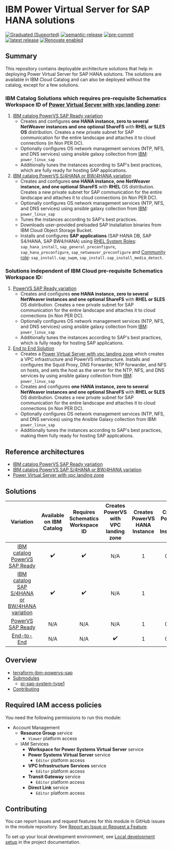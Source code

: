 <!-- BEGIN MODULE HOOK -->

# IBM Power Virtual Server for SAP HANA solutions

<!-- UPDATE BADGE: Update the link for the badge below-->
[![Graduated (Supported)](https://img.shields.io/badge/status-Graduated%20(Supported)-brightgreen?style=plastic)](https://terraform-ibm-modules.github.io/documentation/#/badge-status)
[![semantic-release](https://img.shields.io/badge/%20%20%F0%9F%93%A6%F0%9F%9A%80-semantic--release-e10079.svg)](https://github.com/semantic-release/semantic-release)
[![pre-commit](https://img.shields.io/badge/pre--commit-enabled-brightgreen?logo=pre-commit&logoColor=white)](https://github.com/pre-commit/pre-commit)
[![latest release](https://img.shields.io/github/v/release/terraform-ibm-modules/terraform-ibm-powervs-sap?logo=GitHub&sort=semver)](https://github.com/terraform-ibm-modules/terraform-ibm-powervs-sap/releases/latest)
[![Renovate enabled](https://img.shields.io/badge/renovate-enabled-brightgreen.svg)](https://renovatebot.com/)

## Summary
This repository contains deployable architecture solutions that help in deploying Power Virtual Server for SAP HANA solutions. The solutions are available in IBM Cloud Catalog and can also be deployed without the catalog, except for a few solutions.

### IBM Catalog Solutions which **requires pre-requisite Schematics Workspace ID** of [Power Virtual Server with vpc landing zone](https://cloud.ibm.com/catalog/architecture/deploy-arch-ibm-pvs-inf-2dd486c7-b317-4aaa-907b-42671485ad96-global?):
1. [IBM catalog PowerVS SAP Ready variation](https://github.com/terraform-ibm-modules/terraform-ibm-powervs-sap/tree/main/solutions/ibm-catalog/sap-ready-to-go)
    - Creates and configures **one HANA instance, zero to several NetWeaver instances and one optional ShareFS** with **RHEL or SLES OS** distribution. Creates a new private subnet for SAP communication for the entire landscape and attaches it to cloud connections (in Non PER DC).
    - Optionally configures OS network management services (NTP, NFS, and DNS services) using ansible galaxy collection from [IBM](https://galaxy.ansible.com/ui/repo/published/ibm/power_linux_sap/): `power_linux_sap`
    - Additionally tunes the instances according to SAP's best practices, which are fully ready for hosting SAP applications.
2. [IBM catalog PowerVS S/4HANA or BW/4HANA variation](https://github.com/terraform-ibm-modules/terraform-ibm-powervs-sap/tree/main/solutions/ibm-catalog/sap-s4hana-bw4hana)
    - Creates and configures **one HANA instance, one NetWeaver instance, and one optional ShareFS** with **RHEL** OS distribution. Creates a new private subnet for SAP communication for the entire landscape and attaches it to cloud connections (in Non PER DC).
    - Optionally configures OS network management services (NTP, NFS, and DNS services) using ansible galaxy collection from [IBM](https://galaxy.ansible.com/ui/repo/published/ibm/power_linux_sap/): `power_linux_sap`
    - Tunes the instances according to SAP's best practices.
    - Downloads user-provided preloaded SAP Installation binaries from IBM Cloud Object Storage Bucket.
    - Installs and configures **SAP applications** (SAP HANA DB, SAP S4/HANA, SAP BW4/HANA) using [RHEL System Roles](https://access.redhat.com/articles/4488731): `sap_hana_install`, `sap_general_preconfigure`, `sap_hana_preconfigure`, `sap_netweaver_preconfigure` and [Community role](https://galaxy.ansible.com/ui/repo/published/community/sap_install/): `sap_install.sap_swpm`, `sap_install.sap_install_media_detect`.


### Solutions independent of IBM Cloud pre-requisite Schematics Workspace ID:
1. [PowerVS SAP Ready variation](https://github.com/terraform-ibm-modules/terraform-ibm-powervs-sap/tree/main/solutions/sap-ready-to-go)
   - Creates and configures **one HANA instance, zero to several NetWeaver instances and one optional ShareFS** with **RHEL or SLES** OS distribution. Creates a new private subnet for SAP communication for the entire landscape and attaches it to cloud connections (in Non PER DC).
   - Optionally configures OS network management services (NTP, NFS, and DNS services) using ansible galaxy collection from [IBM](https://galaxy.ansible.com/ui/repo/published/ibm/power_linux_sap/): `power_linux_sap`
   - Additionally tunes the instances according to SAP's best practices, which is fully ready for hosting SAP applications.
2. [End to End Solution](https://github.com/terraform-ibm-modules/terraform-ibm-powervs-sap/tree/main/solutions/e2e)
    - Creates a [Power Virtual Server with vpc landing zone](https://github.com/terraform-ibm-modules/terraform-ibm-powervs-infrastructure/tree/main/modules/powervs-vpc-landing-zone) which creates a VPC infrastructure and PowerVS infrastructure. Installs and configures the Squid Proxy, DNS Forwarder, NTP forwarder, and NFS on hosts, and sets the host as the server for the NTP, NFS, and DNS services by using ansible galaxy collection from [IBM](https://galaxy.ansible.com/ui/repo/published/ibm/power_linux_sap/): `power_linux_sap`
    - Creates and configures **one HANA instance, zero to several NetWeaver instances and one optional ShareFS** with **RHEL or SLES** OS distribution. Creates a new private subnet for SAP communication for the entire landscape and attaches it to cloud connections (in Non PER DC).
    - Optionally configures OS network management services (NTP, NFS, and DNS services) using the Ansible Galaxy collection from IBM: `power_linux_sap`
    - Additionally tunes the instances according to SAP's best practices, making them fully ready for hosting SAP applications.


## Reference architectures
- [IBM catalog PowerVS SAP Ready variation](https://github.com/terraform-ibm-modules/terraform-ibm-powervs-sap/blob/main/reference-architectures/sap-ready-to-go/deploy-arch-ibm-pvs-sap-ready-to-go.svg)
- [IBM catalog PowerVS SAP S/4HANA or BW/4HANA variation](https://github.com/terraform-ibm-modules/terraform-ibm-powervs-sap/blob/main/reference-architectures/sap-s4hana-bw4hana/deploy-arch-ibm-pvs-sap-s4hana-bw4hana.svg)
- [Power Virtual Server with vpc landing zone](https://github.com/terraform-ibm-modules/terraform-ibm-powervs-infrastructure/blob/main/reference-architectures/full-stack/deploy-arch-ibm-pvs-inf-full-stack.svg)


## Solutions
|                                  Variation                                  | Available on IBM Catalog | Requires Schematics Workspace ID | Creates PowerVS with VPC landing zone | Creates PowerVS HANA Instance | Creates PowerVS NW Instances | Performs PowerVS OS Config | Performs PowerVS SAP Tuning | Install SAP software |
|:---------------------------------------------------------------------------:|:------------------------:|:--------------------------------:|:-------------------------------------:|:-----------------------------:|:----------------------------:|:--------------------------:|:---------------------------:|:--------------------:|
| [ IBM catalog PowerVS SAP Ready ]( ./solutions/ibm-catalog/sap-ready-to-go/ ) |    :heavy_check_mark:    |        :heavy_check_mark:        |                  N/A                  |               1               |            0 to N            |     :heavy_check_mark:     |      :heavy_check_mark:     |          N/A         |
| [ IBM catalog SAP S/4HANA or BW/4HANA variation ]( ./solutions/ibm-catalog/sap-s4hana-bw4hana ) |    :heavy_check_mark:    |        :heavy_check_mark:        |                  N/A                  |               1               |            1            |     :heavy_check_mark:     |      :heavy_check_mark:     |          :heavy_check_mark:         |
|             [ PowerVS SAP Ready ]( ./solutions/sap-ready-to-go/ )             |            N/A           |                N/A               |                  N/A                  |               1               |            0 to N            |     :heavy_check_mark:     |      :heavy_check_mark:     |          N/A         |
|                      [ End-to-End ]( ./solutions/e2e/ )                     |            N/A           |                N/A               |           :heavy_check_mark:          |               1               |            0 to N            |     :heavy_check_mark:     |      :heavy_check_mark:     |          N/A         |


<!-- BEGIN OVERVIEW HOOK -->
## Overview
* [terraform-ibm-powervs-sap](#terraform-ibm-powervs-sap)
* [Submodules](./modules)
    * [pi-sap-system-type1](./modules/pi-sap-system-type1)
* [Contributing](#contributing)
<!-- END OVERVIEW HOOK -->


## Required IAM access policies

You need the following permissions to run this module:

- Account Management
    - **Resource Group** service
        - `Viewer` platform access
    - IAM Services
        - **Workspace for Power Systems Virtual Server** service
        - **Power Systems Virtual Server** service
            - `Editor` platform access
        - **VPC Infrastructure Services** service
            - `Editor` platform access
        - **Transit Gateway** service
            - `Editor` platform access
        - **Direct Link** service
            - `Editor` platform access

<!-- END MODULE HOOK -->


<!-- BEGIN CONTRIBUTING HOOK -->
## Contributing

You can report issues and request features for this module in GitHub issues in the module repository. See [Report an Issue or Request a Feature](https://github.com/terraform-ibm-modules/.github/blob/main/.github/SUPPORT.md).

To set up your local development environment, see [Local development setup](https://terraform-ibm-modules.github.io/documentation/#/local-dev-setup) in the project documentation.
<!-- END CONTRIBUTING HOOK -->
